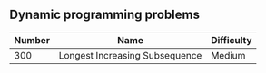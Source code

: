 Dynamic programming problems
---------------------

Number | Name | Difficulty
-------|------|-----------
300    | Longest Increasing Subsequence | Medium
